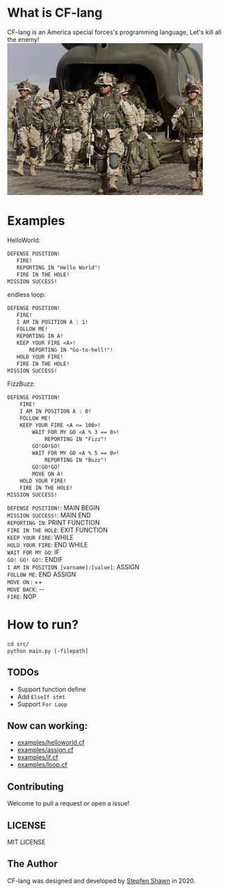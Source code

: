 # What is CF-lang
CF-lang is an America special forces's programming language, Let's kill all the enemy!    
![image](img/special-forces.jpg)  
# Examples
HelloWorld:
```
DEFENSE POSITION!
   FIRE!
   REPORTING IN "Hello World"!
   FIRE IN THE HOLE!
MISSION SUCCESS!
```
  
endless loop:
```
DEFENSE POSITION!
   FIRE!
   I AM IN POSITION A : 1!
   FOLLOW ME!
   REPORTING IN A!
   KEEP YOUR FIRE <A>!
       REPORTING IN "Go-to-hell!"!
   HOLD YOUR FIRE!
   FIRE IN THE HOLE!
MISSION SUCCESS!
```
FizzBuzz:
```
DEFENSE POSITION!
    FIRE!
    I AM IN POSITION A : 0!
    FOLLOW ME!
    KEEP YOUR FIRE <A <= 100>!
        WAIT FOR MY GO <A % 3 == 0>!
            REPORTING IN "Fizz"!
        GO!GO!GO!
        WAIT FOR MY GO <A % 5 == 0>!
            REPORTING IN "Buzz"!
        GO!GO!GO!
        MOVE ON A!
    HOLD YOUR FIRE!
    FIRE IN THE HOLE!
MISSION SUCCESS!
```
  

`DEFENSE POSITION!`: MAIN BEGIN  
`MISSION SUCCESS!`:  MAIN END  
`REPORTING IN`: PRINT FUNCTION  
`FIRE IN THE HOLE`: EXIT FUNCTION  
`KEEP YOUR FIRE`: WHILE  
`HOLD YOUR FIRE`: END WHILE  
`WAIT FOR MY GO`: IF  
`GO! GO! GO!`: ENDIF  
`I AM IN POSITION [varname]:[value]`: ASSIGN  
`FOLLOW ME`: END ASSIGN  
`MOVE ON` : ++  
`MOVE BACK`: --  
`FIRE`: NOP

# How to run?
```
cd src/
python main.py [-filepath]
```

## TODOs
* Support function define
* Add `ElseIf stmt`
* Support `For Loop`

## Now can working:
* [examples/helloworld.cf](examples/helloworld.cf)
* [examples/assign.cf](examples/assign.cf)
* [examples/if.cf](examples/if.cf)
* [examples/loop.cf](examples/loop.cf)

## Contributing
Welcome to pull a request or open a issue!

## LICENSE
MIT LICENSE

## The Author
CF-lang was designed and developed by [Stepfen Shawn](https://github.com/StepfenShawn) in 2020.
